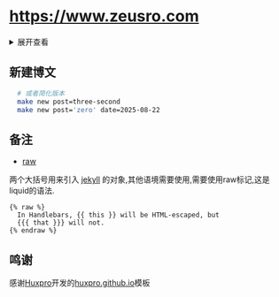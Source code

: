 # https://www.zeusro.com

<details>
<summary>展开查看</summary>
<pre>
<code>
    Code 13 everyday.
</code>
</pre>
</details>

## 新建博文

```bash
  # 或者简化版本
  make new post=three-second
  make new post='zero' date=2025-08-22
```

## 备注

- [raw](https://shopify.github.io/liquid/tags/raw/)

两个大括号用来引入 [jekyll](http://jekyllcn.com/) 的对象,其他语境需要使用,需要使用raw标记,这是liquid的语法.

```liquid
{% raw %}
  In Handlebars, {{ this }} will be HTML-escaped, but
  {{{ that }}} will not.
{% endraw %}

```

## 鸣谢

感谢[Huxpro](https://github.com/Huxpro)开发的[huxpro.github.io](https://github.com/Huxpro/huxpro.github.io)模板